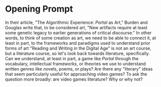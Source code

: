 # Opening Prompt

In their article, "The Algorithmic Experience: *Portal* as Art," Burden and Gouglas write that, to be considered art, "New artifacts require at least some genetic legacy to earlier generations of critical discourse." In other words, to think of some creation as art, we need to be able to connect it, at least in part, to the frameworks and paradigms used to understand prior forms of art "Reading and Writing in the Digital Age" is not an art course, but a literature course, so let's look back towards literature, specifically. Can we understand, at least in part, a game like *Portal* through the vocabulary, intellectual frameworks, or theories we use to understand written genres like novels, poems, or plays? Are there any "literary" ideas that seem particularly useful for approaching video games? To ask the question more broadly: are video games literature? Why or why not?